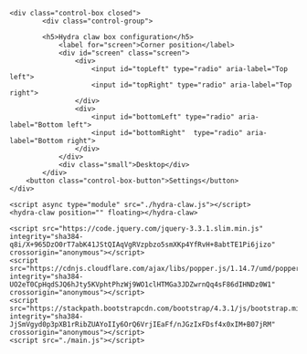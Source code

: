 <html lang="en">
<head>
    <meta charset="UTF-8">
    <meta name="viewport" content="width=device-width, initial-scale=1.0">
    <meta http-equiv="X-UA-Compatible" content="ie=edge">
    <link rel="stylesheet" href="https://stackpath.bootstrapcdn.com/bootstrap/4.3.1/css/bootstrap.min.css" integrity="sha384-ggOyR0iXCbMQv3Xipma34MD+dH/1fQ784/j6cY/iJTQUOhcWr7x9JvoRxT2MZw1T" crossorigin="anonymous">
    <link rel="stylesheet" href="./styles.css">
</head>
<body>

    <div class="control-box closed">
            <div class="control-group">

            <h5>Hydra claw box configuration</h5>
                <label for="screen">Corner position</label>
                <div id="screen" class="screen">
                    <div>
                        <input id="topLeft" type="radio" aria-label="Top left">
                        <input id="topRight" type="radio" aria-label="Top right">
                    </div>
                    <div>
                        <input id="bottomLeft" type="radio" aria-label="Bottom left">
                        <input id="bottomRight"  type="radio" aria-label="Bottom right">
                    </div>
                </div>
                <div class="small">Desktop</div>
            </div>
        <button class="control-box-button">Settings</button>
    </div>

    <script async type="module" src="./hydra-claw.js"></script>
    <hydra-claw position="" floating></hydra-claw>

    <script src="https://code.jquery.com/jquery-3.3.1.slim.min.js" integrity="sha384-q8i/X+965DzO0rT7abK41JStQIAqVgRVzpbzo5smXKp4YfRvH+8abtTE1Pi6jizo" crossorigin="anonymous"></script>
    <script src="https://cdnjs.cloudflare.com/ajax/libs/popper.js/1.14.7/umd/popper.min.js" integrity="sha384-UO2eT0CpHqdSJQ6hJty5KVphtPhzWj9WO1clHTMGa3JDZwrnQq4sF86dIHNDz0W1" crossorigin="anonymous"></script>
    <script src="https://stackpath.bootstrapcdn.com/bootstrap/4.3.1/js/bootstrap.min.js" integrity="sha384-JjSmVgyd0p3pXB1rRibZUAYoIIy6OrQ6VrjIEaFf/nJGzIxFDsf4x0xIM+B07jRM" crossorigin="anonymous"></script>
    <script src="./main.js"></script>
</body>
</html>
